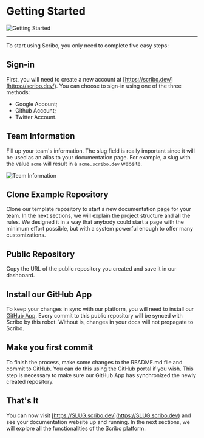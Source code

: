 # Getting Started

![Getting Started](/tutorial/getting-started.png)

<hr />

To start using Scribo, you only need to complete five easy steps:

## Sign-in

First, you will need to create a new account at [https://scribo.dev/](https://scribo.dev/). You can choose to sign-in using one of the three methods:

- Google Account;
- Github Account;
- Twitter Account.

## Team Information

Fill up your team's information. The slug field is really important since it will be used as an alias to your documentation page. For example, a slug with the value `acme` will result in a `acme.scribo.dev` website.

![Team Information](/tutorial/team.png)


## Clone Example Repository

Clone our template repository to start a new documentation page for your team. In the next sections, we will explain the project structure and all the rules. We designed it in a way that anybody could start a page with the minimum effort possible, but with a system powerful enough to offer many customizations.


## Public Repository

Copy the URL of the public repository you created and save it in our dashboard.

## Install our GitHub App

To keep your changes in sync with our platform, you will need to install our [GitHub App](https://github.com/apps/scribo-robot). Every commit to this public repository will be synced with Scribo by this robot. Without is, changes in your docs will not propagate to Scribo.

## Make you first commit

To finish the process, make some changes to the README.md file and commit to GitHub. You can do this using the GitHub portal if you wish. This step is necessary to make sure our GitHub App has synchronized the newly created repository.

## That's It

You can now visit [https://SLUG.scribo.dev](https://SLUG.scribo.dev) and see your documentation website up and running. In the next sections, we will explore all the functionalities of the Scribo platform.


